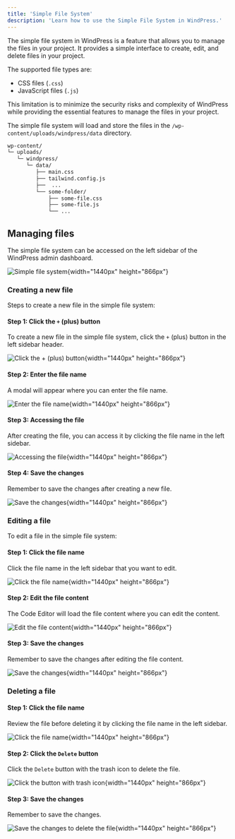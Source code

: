 ```yaml
---
title: 'Simple File System'
description: 'Learn how to use the Simple File System in WindPress.'
---
```


The simple file system in WindPress is a feature that allows you to manage the files in your project. It provides a simple interface to create, edit, and delete files in your project.

The supported file types are:
- CSS files (`.css`)
- JavaScript files (`.js`)

This limitation is to minimize the security risks and complexity of WindPress while providing the essential features to manage the files in your project.

The simple file system will load and store the files in the `/wp-content/uploads/windpress/data` directory.

```bash
wp-content/
└─ uploads/
   └─ windpress/
      └─ data/
         ├── main.css
         ├── tailwind.config.js 
         ├──  ...
         └── some-folder/
             ├── some-file.css
             ├── some-file.js
             └── ...
```

## Managing files

The simple file system can be accessed on the left sidebar of the WindPress admin dashboard.

![Simple file system](/img/content/advanced/simple-file-system/screenshot-1.png){width="1440px" height="866px"}

### Creating a new file

Steps to create a new file in the simple file system:

#### Step 1: Click the `+` (plus) button

To create a new file in the simple file system, click the `+` (plus) button in the left sidebar header. 

![Click the `+` (plus) button](/img/content/advanced/simple-file-system/screenshot-2.png){width="1440px" height="866px"}

#### Step 2: Enter the file name

A modal will appear where you can enter the file name.

![Enter the file name](/img/content/advanced/simple-file-system/screenshot-3.png){width="1440px" height="866px"}

#### Step 3: Accessing the file

After creating the file, you can access it by clicking the file name in the left sidebar.

![Accessing the file](/img/content/advanced/simple-file-system/screenshot-4.png){width="1440px" height="866px"}

#### Step 4: Save the changes

Remember to save the changes after creating a new file.

![Save the changes](/img/content/advanced/simple-file-system/screenshot-7.png){width="1440px" height="866px"}

### Editing a file

To edit a file in the simple file system:

#### Step 1: Click the file name

Click the file name in the left sidebar that you want to edit.

![Click the file name](/img/content/advanced/simple-file-system/screenshot-5.png){width="1440px" height="866px"}

#### Step 2: Edit the file content

The Code Editor will load the file content where you can edit the content.

![Edit the file content](/img/content/advanced/simple-file-system/screenshot-6.png){width="1440px" height="866px"}

#### Step 3: Save the changes

Remember to save the changes after editing the file content.

![Save the changes](/img/content/advanced/simple-file-system/screenshot-7.png){width="1440px" height="866px"}

### Deleting a file

#### Step 1: Click the file name

Review the file before deleting it by clicking the file name in the left sidebar.

![Click the file name](/img/content/advanced/simple-file-system/screenshot-5.png){width="1440px" height="866px"}

#### Step 2: Click the `Delete` button

Click the `Delete` button with the trash icon to delete the file.

![Click the button with trash icon](/img/content/advanced/simple-file-system/screenshot-8.png){width="1440px" height="866px"}

#### Step 3: Save the changes

Remember to save the changes.

![Save the changes to delete the file](/img/content/advanced/simple-file-system/screenshot-9.png){width="1440px" height="866px"}
